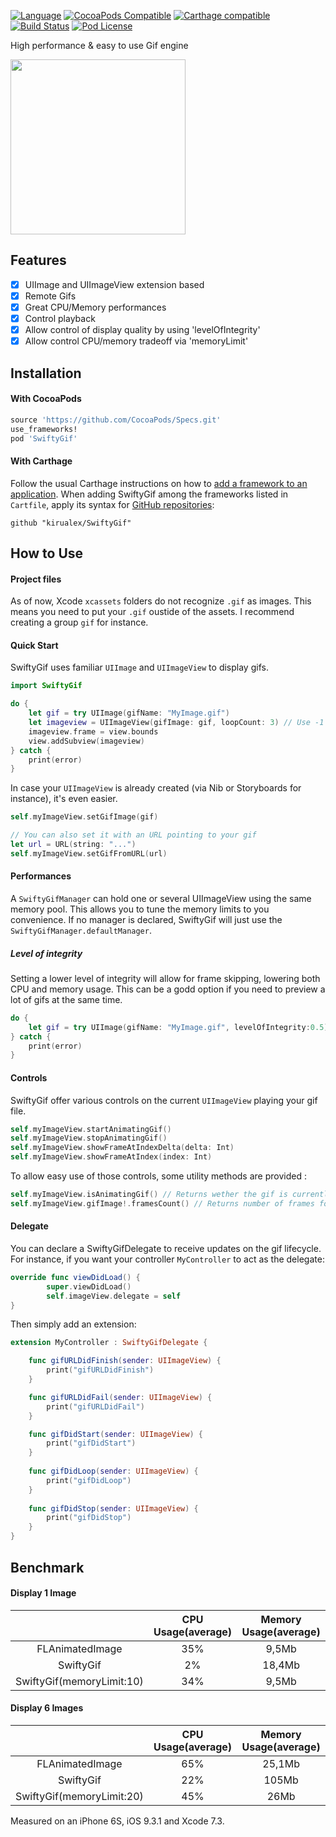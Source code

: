 [![Language](https://img.shields.io/badge/swift-5.0-blue.svg)](http://swift.org)
[![CocoaPods Compatible](https://img.shields.io/cocoapods/v/SwiftyGif.svg)](https://img.shields.io/cocoapods/v/SwiftyGif.svg)
[![Carthage compatible](https://img.shields.io/badge/Carthage-compatible-4BC51D.svg?style=flat)](https://github.com/Carthage/Carthage)
[![Build Status](https://travis-ci.org/kirualex/SwiftyGif.svg?branch=master)](https://travis-ci.org/kirualex/SwiftyGif)
[![Pod License](http://img.shields.io/cocoapods/l/SDWebImage.svg?style=flat)](https://raw.githubusercontent.com/kirualex/SwiftyGif/master/LICENSE)

High performance & easy to use Gif engine

<img src="http://i.imgur.com/p8A6jJh.gif" width="280" />

## Features
- [x] UIImage and UIImageView extension based
- [x] Remote Gifs
- [x] Great CPU/Memory performances
- [x] Control playback
- [x] Allow control of  display quality by using 'levelOfIntegrity'
- [x] Allow control CPU/memory tradeoff via 'memoryLimit' 

## Installation

#### With CocoaPods
```ruby
source 'https://github.com/CocoaPods/Specs.git'
use_frameworks!
pod 'SwiftyGif'
```

#### With Carthage
Follow the usual Carthage instructions on how to [add a framework to an application](https://github.com/Carthage/Carthage#adding-frameworks-to-an-application). When adding SwiftyGif among the frameworks listed in `Cartfile`, apply its syntax for [GitHub repositories](https://github.com/Carthage/Carthage/blob/master/Documentation/Artifacts.md#github-repositories):

```
github "kirualex/SwiftyGif"
```

## How to Use

#### Project files
As of now, Xcode `xcassets` folders do not recognize `.gif` as images. This means you need to put your `.gif` oustide of the assets. I recommend creating a group `gif` for instance. 

#### Quick Start
SwiftyGif uses familiar `UIImage` and `UIImageView`  to display gifs. 

```swift
import SwiftyGif

do {
    let gif = try UIImage(gifName: "MyImage.gif")
    let imageview = UIImageView(gifImage: gif, loopCount: 3) // Use -1 for infinite loop
    imageview.frame = view.bounds
    view.addSubview(imageview)
} catch {
    print(error)
}
```

In case your `UIImageView` is already created (via Nib or Storyboards for instance), it's even easier.

```swift
self.myImageView.setGifImage(gif) 

// You can also set it with an URL pointing to your gif
let url = URL(string: "...")
self.myImageView.setGifFromURL(url) 
```

#### Performances
A  `SwiftyGifManager`  can hold one or several UIImageView using the same memory pool. This allows you to tune the memory limits to you convenience. If no manager is declared, SwiftyGif will just use the `SwiftyGifManager.defaultManager`.


##### Level of integrity
Setting a lower level of integrity will allow for frame skipping, lowering both CPU and memory usage. This can be a godd option if you need to preview a lot of gifs at the same time.

```swift
do {
    let gif = try UIImage(gifName: "MyImage.gif", levelOfIntegrity:0.5)
} catch {
    print(error)
}
```

#### Controls
SwiftyGif offer various controls on the current `UIImageView` playing your gif file. 

```swift
self.myImageView.startAnimatingGif()
self.myImageView.stopAnimatingGif()
self.myImageView.showFrameAtIndexDelta(delta: Int)
self.myImageView.showFrameAtIndex(index: Int)
```

To allow easy use of those controls, some utility methods are provided :

```swift
self.myImageView.isAnimatingGif() // Returns wether the gif is currently playing
self.myImageView.gifImage!.framesCount() // Returns number of frames for this gif
```

#### Delegate
You can declare a SwiftyGifDelegate to receive updates on the gif lifecycle.
For instance, if you want your controller `MyController` to act as the delegate:
```swift
override func viewDidLoad() {
        super.viewDidLoad()
        self.imageView.delegate = self
}
```

Then simply add an extension:

```swift
extension MyController : SwiftyGifDelegate {

    func gifURLDidFinish(sender: UIImageView) {
        print("gifURLDidFinish")
    }

    func gifURLDidFail(sender: UIImageView) {
        print("gifURLDidFail")
    }

    func gifDidStart(sender: UIImageView) {
        print("gifDidStart")
    }
    
    func gifDidLoop(sender: UIImageView) {
        print("gifDidLoop")
    }
    
    func gifDidStop(sender: UIImageView) {
        print("gifDidStop")
    }
}
```

## Benchmark
#### Display 1 Image
|               |CPU Usage(average) |Memory Usage(average) |
|:-------------:|:-----------------:|:-----------------------:|
|FLAnimatedImage|35%                |9,5Mb                    |
|SwiftyGif      |2%                 |18,4Mb                   |
|SwiftyGif(memoryLimit:10)|34%      |9,5Mb                    |

#### Display 6 Images
|               |CPU Usage(average) |Memory Usage(average) |
|:-------------:|:-----------------:|:-----------------------:|
|FLAnimatedImage|65%                |25,1Mb                   |
|SwiftyGif      |22%                |105Mb                    |
|SwiftyGif(memoryLimit:20)|45%      |26Mb                     |

Measured on an iPhone 6S, iOS 9.3.1 and Xcode 7.3.


